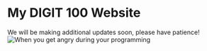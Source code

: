 <h1> My DIGIT 100 Website </h1>
We will be making additional updates soon, please have patience!

<img src="my_site/angrybot.png" alt="When you get angry during your programming">
